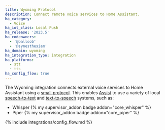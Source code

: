 ```yaml
---
title: Wyoming Protocol
description: Connect remote voice services to Home Assistant.
ha_category:
  - Voice
ha_iot_class: Local Push
ha_release: '2023.5'
ha_codeowners:
  - '@balloob'
  - '@synesthesiam'
ha_domain: wyoming
ha_integration_type: integration
ha_platforms:
  - stt
  - tts
ha_config_flow: true
---
```


The Wyoming integration connects external voice services to Home Assistant using a [small protocol](https://github.com/rhasspy/rhasspy3/blob/master/docs/wyoming.md). This enables [Assist](/voice_control/) to use a variety of local [speech-to-text](/integrations/stt/) and [text-to-speech](/integrations/tts/) systems, such as:

- Whisper {% my supervisor_addon badge addon="core_whisper" %}
- Piper {% my supervisor_addon badge addon="core_piper" %}

{% include integrations/config_flow.md %}
